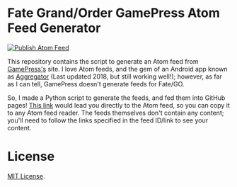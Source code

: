 # Fate Grand/Order GamePress Atom Feed Generator

[![Publish Atom Feed](https://github.com/jameshi16/fgo-gamepress-feed-generator/actions/workflows/main.yml/badge.svg?branch=master)](https://github.com/jameshi16/fgo-gamepress-feed-generator/actions/workflows/main.yml)

This repository contains the script to generate an Atom feed from [GamePress's](https://gamepress.gg/c/fategrand-order?page=1) site. I love Atom feeds, and the gem of an Android app known as [Aggregator](https://play.google.com/store/apps/details?id=com.tughi.aggregator) (Last updated 2018, but still working well!); however, as far as I can tell, GamePress doesn't generate feeds for Fate/GO.

So, I made a Python script to generate the feeds, and fed them into GitHub pages! [This link](https://fgofeed.codingindex.xyz/atom.xml) would lead you directly to the Atom feed, so you can copy it to any Atom feed reader. The feeds themselves don't contain any content; you'll need to follow the links specified in the feed ID/link to see your content.

# License

[MIT License](./LICENSE).
